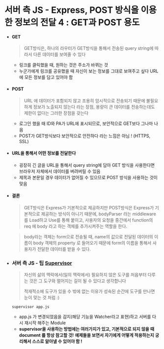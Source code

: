 # 서버 측 JS - Express, POST 방식을 이용한 정보의 전달 4 : GET과 POST 용도

- #### GET

  > GET방식은, 하나의 라우터가 GET방식을 통해서 전송된 query string에 따라서 다른 데이터를 보여줄 수 있다

  - 링크를 클릭했을 때, 원하는 것은 주소가 바뀌는 것
  - 누군가에게 링크를 공유했을 때 자신이 보는 정보를 그대로 보여주고 싶다
    URL에 모든 정보를 담고 있어야 함

- #### POST

  > URL 에 데이터가 포함되지 않고 조용히 암시적으로 전송되기 때문에 불필요하게 정보가 노출되지 않는다 라는 장점, 용량이 큰 데이터를 전송하는데도 제한이 없다는 그러한 장점을 갖는다

  - 로그인 했을 때 ID와 PA가 URL에 표시되므로, 보안적으로 GET보다 그나마 나음
  - POST가 GET방식보다 보안적으로 안전하다 라는 느낌은 아님 ! (HTTPS, SSL)

- #### URL을 통해서 어떤 정보를 전달한다

  - 굉장히 긴 글을 URL을 통해서 query string에 담아 GET 방식을 사용한다면 브라우저 자체에서 데이터를 버려버릴 수 있음
  - 제목과 본문일 경우 데이터가 없어질 수 있으므로 POST 방식을 사용하는 것이 맞음

- #### 결론

  > GET방식은 Express가 기본적으로 제공하지만 POST방식은 Express가 기본적으로 제공하는 방식이 아니기 때문에, bodyParser 라는 middleware를 Load하고 Use를 통해 붙이고, 사용자의 요청을 중간에서 function의 req 에 body 라고 하는 객체를 추가시켜주는 역할을 한다.

  > body라는 객체는 form으로 전송될 때, name의 값으로 전달된 데이터의 이름이 body 객체의 property 로 들어오기 때문에 form의 이름을 통해서 사용자가 전달한 데이터를 받을 수 있다.


- ### 서버 측 JS - 팁 [Supervisor](https://www.npmjs.com/package/supervisor)

  > 자신의 삶의 맥락에서(일의 맥락에서) 필요하지 않은 도구를 처음부터 다루는 것은 그 도구와 멀어지는 길이 될 수 있다고 생각합니다
  >
  > 적재적소에 도구가 있을 수 밖에 없는 이유가 성숙된 순간에 도구를 만나면 눈이 맞는 것 처럼 :)

  ```
  supervisor app.js
  ```

  - app.js 가 변경되었음을 감지(해당 기능을 Watcher라고 표현)하고 서버를 다시 재시작 해주는 Module
  - **supervisor을 사용하는 방법에는 여러가지가 있고, 기본적으로 되지 않을 때 document 를 항상 참고할 것!**
    **예제들을 보면서 자기에게 어떻게 적용하는지 궁리해서 스스로 알아낼 수 있어야 함 !**